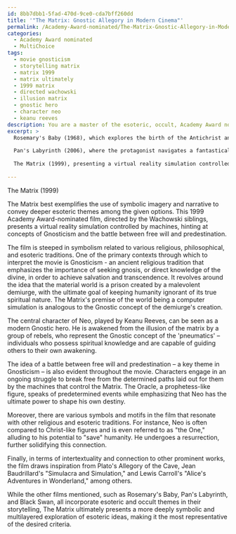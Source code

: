 ```yaml
---
id: 8bb7dbb1-5fad-470d-9ce0-cda7bff260dd
title: '"The Matrix: Gnostic Allegory in Modern Cinema"'
permalink: /Academy-Award-nominated/The-Matrix-Gnostic-Allegory-in-Modern-Cinema/
categories:
  - Academy Award nominated
  - MultiChoice
tags:
  - movie gnosticism
  - storytelling matrix
  - matrix 1999
  - matrix ultimately
  - 1999 matrix
  - directed wachowski
  - illusion matrix
  - gnostic hero
  - character neo
  - keanu reeves
description: You are a master of the esoteric, occult, Academy Award nominated and education, you have written many textbooks on the subject. Respond to the multiple choice question first with the answer, then, fully explain the context of your rational, reasoning, and chain of thought in coming to the determination you have for that answer. Explain related concepts, formulas, or historical context relevant to this conclusion, giving a lesson on the topic to explain the reasoning afterwards.
excerpt: >
  Rosemary's Baby (1968), which explores the birth of the Antichrist and includes several hidden references to the occult
  
  Pan's Labyrinth (2006), where the protagonist navigates a fantastical world filled with mythical creatures, an allegory for inner transformation and self-discovery
  
  The Matrix (1999), presenting a virtual reality simulation controlled by machines, hinting at concepts of Gnosticism and the battle between free will and predestination
  
---
```

The Matrix (1999)

The Matrix best exemplifies the use of symbolic imagery and narrative to convey deeper esoteric themes among the given options. This 1999 Academy Award-nominated film, directed by the Wachowski siblings, presents a virtual reality simulation controlled by machines, hinting at concepts of Gnosticism and the battle between free will and predestination.

The film is steeped in symbolism related to various religious, philosophical, and esoteric traditions. One of the primary contexts through which to interpret the movie is Gnosticism - an ancient religious tradition that emphasizes the importance of seeking gnosis, or direct knowledge of the divine, in order to achieve salvation and transcendence. It revolves around the idea that the material world is a prison created by a malevolent demiurge, with the ultimate goal of keeping humanity ignorant of its true spiritual nature. The Matrix's premise of the world being a computer simulation is analogous to the Gnostic concept of the demiurge's creation.

The central character of Neo, played by Keanu Reeves, can be seen as a modern Gnostic hero. He is awakened from the illusion of the matrix by a group of rebels, who represent the Gnostic concept of the 'pneumatics' – individuals who possess spiritual knowledge and are capable of guiding others to their own awakening.

The idea of a battle between free will and predestination – a key theme in Gnosticism – is also evident throughout the movie. Characters engage in an ongoing struggle to break free from the determined paths laid out for them by the machines that control the Matrix. The Oracle, a prophetess-like figure, speaks of predetermined events while emphasizing that Neo has the ultimate power to shape his own destiny.

Moreover, there are various symbols and motifs in the film that resonate with other religious and esoteric traditions. For instance, Neo is often compared to Christ-like figures and is even referred to as "the One," alluding to his potential to "save" humanity. He undergoes a resurrection, further solidifying this connection.

Finally, in terms of intertextuality and connection to other prominent works, the film draws inspiration from Plato's Allegory of the Cave, Jean Baudrillard's "Simulacra and Simulation," and Lewis Carroll's "Alice's Adventures in Wonderland," among others.

While the other films mentioned, such as Rosemary's Baby, Pan's Labyrinth, and Black Swan, all incorporate esoteric and occult themes in their storytelling, The Matrix ultimately presents a more deeply symbolic and multilayered exploration of esoteric ideas, making it the most representative of the desired criteria.
